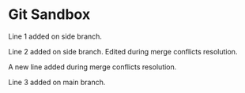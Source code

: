 # Git Sandbox

Line 1 added on side branch.

Line 2 added on side branch. Edited during merge conflicts resolution.

A new line added during merge conflicts resolution.

Line 3 added on main branch.
